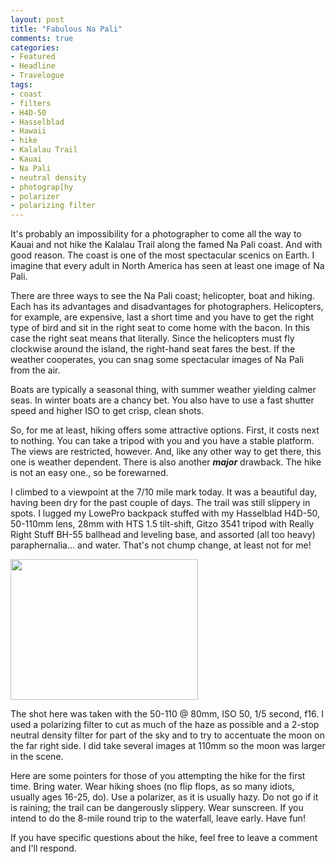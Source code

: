 ```yaml
---
layout: post
title: "Fabulous Na Pali"
comments: true
categories:
- Featured
- Headline
- Travelogue
tags:
- coast
- filters
- H4D-50
- Hasselblad
- Hawaii
- hike
- Kalalau Trail
- Kauai
- Na Pali
- neutral density
- photograp[hy
- polarizer
- polarizing filter
---
```

It's probably an impossibility for a photographer to come all the way to Kauai and not hike the Kalalau Trail along the famed Na Pali coast. And with good reason. The coast is one of the most spectacular scenics on Earth. I imagine that every adult in North America has seen at least one image of Na Pali.

There are three ways to see the Na Pali coast; helicopter, boat and hiking. Each has its advantages and disadvantages for photographers. Helicopters, for example, are expensive, last a short time and you have to get the right type of bird and sit in the right seat to come home with the bacon. In this case the right seat means that literally. Since the helicopters must fly clockwise around the island, the right-hand seat fares the best. If the weather cooperates, you can snag some spectacular images of Na Pali from the air.

Boats are typically a seasonal thing, with summer weather yielding calmer seas. In winter boats are a chancy bet. You also have to use a fast shutter speed and higher ISO to get crisp, clean shots.

So, for me at least, hiking offers some attractive options. First, it costs next to nothing. You can take a tripod with you and you have a stable platform. The views are restricted, however. And, like any other way to get there, this one is weather dependent. There is also another <em><strong>major</strong></em> drawback. The hike is not an easy one., so be forewarned.

I climbed to a viewpoint at the 7/10 mile mark today. It was a beautiful day, having been dry for the past couple of days. The trail was still slippery in spots. I lugged my LowePro backpack stuffed with my Hasselblad H4D-50, 50-110mm lens, 28mm with HTS 1.5 tilt-shift, Gitzo 3541 tripod with Really Right Stuff BH-55 ballhead and leveling base, and assorted (all too heavy) paraphernalia... and water. That's not chump change, at least not for me!

<a href="http://blog.lesterpickerphoto.com/wp-content/uploads/2013/02/A0023953.jpg"><img class="size-medium wp-image-2582" title="A0023953" src="http://blog.lesterpickerphoto.com/wp-content/uploads/2013/02/A0023953-300x225.jpg" alt="" width="300" height="225" /></a>

The shot here was taken with the 50-110 @ 80mm, ISO 50, 1/5 second, f16. I used a polarizing filter to cut as much of the haze as possible and a 2-stop neutral density filter for part of the sky and to try to accentuate the moon on the far right side. I did take several images at 110mm so the moon was larger in the scene.

Here are some pointers for those of you attempting the hike for the first time. Bring water. Wear hiking shoes (no flip flops, as so many idiots, usually ages 16-25, do). Use a polarizer, as it is usually hazy. Do not go if it is raining; the trail can be dangerously slippery. Wear sunscreen. If you intend to do the 8-mile round trip to the waterfall, leave early. Have fun!

If you have specific questions about the hike, feel free to leave a comment and I'll respond.

&nbsp;